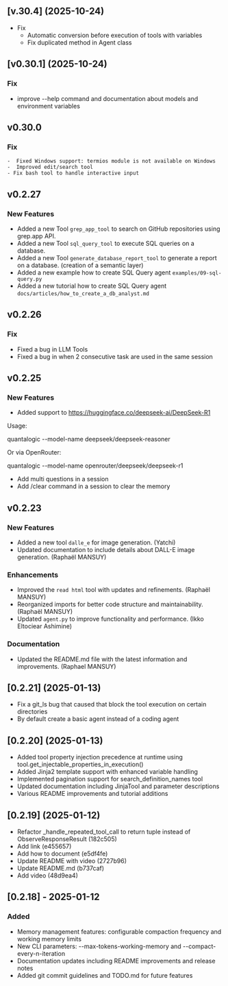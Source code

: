 ## [v.30.4] (2025-10-24)
- Fix
    - Automatic conversion before execution of tools with variables
    - Fix duplicated method in Agent class

## [v0.30.1] (2025-10-24)

### Fix
- improve --help command and documentation about models and environment variables

## v0.30.0

### Fix 

    -  Fixed Windows support: termios module is not available on Windows
    -  Improved edit/search tool
    - Fix bash tool to handle interactive input

## v0.2.27

### New Features

- Added a new Tool `grep_app_tool` to search on GitHub repositories using grep.app API.
- Added a new Tool `sql_query_tool` to execute SQL queries on a database.
- Added a new Tool `generate_database_report_tool` to generate a report on a database. (creation of a semantic layer)
- Added a new example how to create SQL Query agent `examples/09-sql-query.py`
- Added a new tutorial how to create SQL Query agent `docs/articles/how_to_create_a_db_analyst.md` 


## v0.2.26

### Fix

- Fixed a bug in LLM Tools
- Fixed a bug in when 2 consecutive task are used in the same session

## v0.2.25

### New Features
- Added support to https://huggingface.co/deepseek-ai/DeepSeek-R1 

Usage:

quantalogic --model-name deepseek/deepseek-reasoner 

Or via OpenRouter:

quantalogic --model-name openrouter/deepseek/deepseek-r1

- Add multi questions in a session
- Add /clear command in a session to clear the memory

## v0.2.23

### New Features
- Added a new tool `dalle_e` for image generation. (Yatchi)
- Updated documentation to include details about DALL-E image generation. (Raphaël MANSUY)

### Enhancements
- Improved the `read html` tool with updates and refinements. (Raphaël MANSUY)
- Reorganized imports for better code structure and maintainability. (Raphaël MANSUY)
- Updated `agent.py` to improve functionality and performance. (Ikko Eltociear Ashimine)

### Documentation
- Updated the README.md file with the latest information and improvements. (Raphael MANSUY)


## [0.2.21] (2025-01-13)
- Fix a git_ls bug that caused that block the tool execution on certain directories
- By default create a basic agent instead of a coding agent


## [0.2.20] (2025-01-13)
- Added tool property injection precedence at runtime using tool.get_injectable_properties_in_execution()
- Added Jinja2 template support with enhanced variable handling
- Implemented pagination support for search_definition_names tool
- Updated documentation including JinjaTool and parameter descriptions
- Various README improvements and tutorial additions

## [0.2.19] (2025-01-12)
- Refactor _handle_repeated_tool_call to return tuple instead of ObserveResponseResult (182c505)
- Add link (e455657)
- Add how to document (e5df4fe)
- Update README with video (2727b96)
- Update README.md (b737caf)
- Add video (48d9ea4)


## [0.2.18] - 2025-01-12
### Added
- Memory management features: configurable compaction frequency and working memory limits
- New CLI parameters: --max-tokens-working-memory and --compact-every-n-iteration
- Documentation updates including README improvements and release notes
- Added git commit guidelines and TODO.md for future features